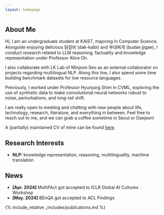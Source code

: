 ```yaml
---
layout: homepage
---
```


## About Me

Hi, I am an undergraduate student at KAIST, majoring in Computer Science. Alongside enjoying delicious 닭갈비 (dak-kalbi) and 부대찌개 (budae jjigae), I conduct research related to LLM reasoning, factuality and knowledge representation under Professor Alice Oh.

I also collaborate with LK Lab of Minjoon Seo as an external collaborator on projects regarding multilingual NLP. Along this line, I also spend some time building benchmark datasets for low resource languages.

Previously, I worked under Professor Hyunjung Shim in CVML, exploring the use of synthetic data to make convolutional neural networks robust to noise, perturbations, and long-tail shift.

I am really open to meeting and chatting with new people about life, technology, research, literature, and everything in between. Feel free to reach out to me, and we can grab a coffee sometime in Seoul or Daejeon!

A (partially) maintained CV of mine can be found [here](https://docs.google.com/document/d/1qmBlSpN3PfOCr4rOwJWPg8lZisJHGYy0PhR2ARucJmc/edit).

## Research Interests

- **NLP:** knowledge representation, reasoning, multilinguality, machine translation

## News

- **[Apr. 2024]** MultiFAct got accepted to ICLR Global AI Cultures Workshop
- **[May. 2024]** BEnQA got accepted to ACL Findings


{% include_relative _includes/publications.md %}

<!-- {% include_relative _includes/services.md %} -->
